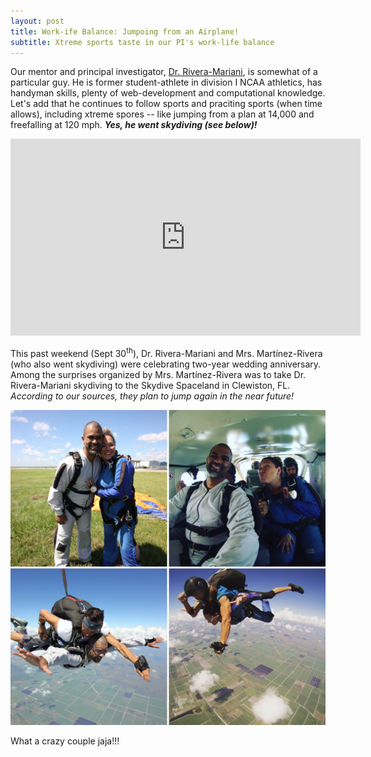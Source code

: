 ```yaml
---
layout: post
title: Work-ife Balance: Jumpoing from an Airplane!
subtitle: Xtreme sports taste in our PI's work-life balance
---
```


Our mentor and principal investigator, [Dr. Rivera-Mariani](https://www.riplrt.com/members/#Dr.%20F%C3%A9lix%20E.%20Rivera-Mariani), is somewhat of a particular guy. He is former student-athlete in division I NCAA athletics, has handyman skills, plenty of web-development and computational knowledge. Let's add that he continues to follow sports and praciting sports (when time allows), including xtreme spores -- like jumping from a plan at 14,000 and freefalling at 120 mph. ***Yes, he went skydiving (see below)!***

<iframe width="560" height="315" src="https://www.youtube.com/embed/nkqdrFcC71Y" frameborder="0" allow="autoplay; encrypted-media" allowfullscreen></iframe>

This past weekend (Sept 30<sup>th</sup>), Dr. Rivera-Mariani and Mrs. Martínez-Rivera (who also went skydiving) were celebrating two-year wedding anniversary. Among the surprises organized by Mrs. Martínez-Rivera was to take Dr. Rivera-Mariani skydiving to the Skydive Spaceland in Clewiston, FL. *According to our sources, they plan to jump again in the near future!*


<img src="/img/riveras-skydiving.JPG" alt="Riveras' Skydiving" class="inline"/>

What a crazy couple jaja!!!